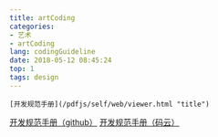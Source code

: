 ```yaml
---
title: artCoding
categories: 
- 艺术
- artCoding
lang: codingGuideline
date: 2018-05-12 08:45:24
top: 1
tags: design
---
```

```
[开发规范手册](/pdfjs/self/web/viewer.html "title")
```
<a target="_blank" href="/self/pdfjs/web/viewer.html">开发规范手册（github）</a>
<a target="_blank" href="http://fulndon.gitee.io/hexo/file/artCode.pdf">开发规范手册（码云）</a>

